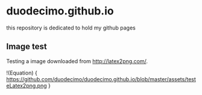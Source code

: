 # duodecimo.github.io
this repository is dedicated to hold my github pages

## Image test

Testing a image downloaded from http://latex2png.com/.

!(Equation) { https://github.com/duodecimo/duodecimo.github.io/blob/master/assets/testeLatex2png.png }
